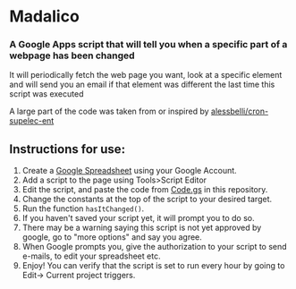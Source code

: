 # Madalico
### A Google Apps script that will tell you when a specific part of a webpage has been changed

It will periodically fetch the web page you want, look at a specific element and will send you an email if that element was different the last time this script was executed  

A large part of the code was taken from or inspired by [alessbelli/cron-supelec-ent](https://github.com/alessbelli/cron-supelec-ent/)  

## Instructions for use:
1) Create a [Google Spreadsheet](https://docs.google.com/spreadsheets/) using your Google Account.
2) Add a script to the page using Tools>Script Editor
3) Edit the script, and paste the code from [Code.gs](Code.gs) in this repository.
4) Change the constants at the top of the script to your desired target.
4) Run the function `hasItChanged()`.
5) If you haven't saved your script yet, it will prompt you to do so.
6) There may be a warning saying this script is not yet approved by google, go to "more options" and say you agree.
7) When Google prompts you, give the authorization to your script to send e-mails, to edit your spreadsheet etc.
8) Enjoy! You can verify that the script is set to run every hour by going to Edit-> Current project triggers.

[//]: # (The name Madalico was adopted after finding out that "mabadiliko" means "change" in Swahili)
